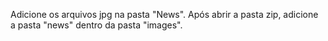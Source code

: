 Adicione os arquivos jpg na pasta "News".
Após abrir a pasta zip, adicione a pasta "news" dentro da pasta "images".
